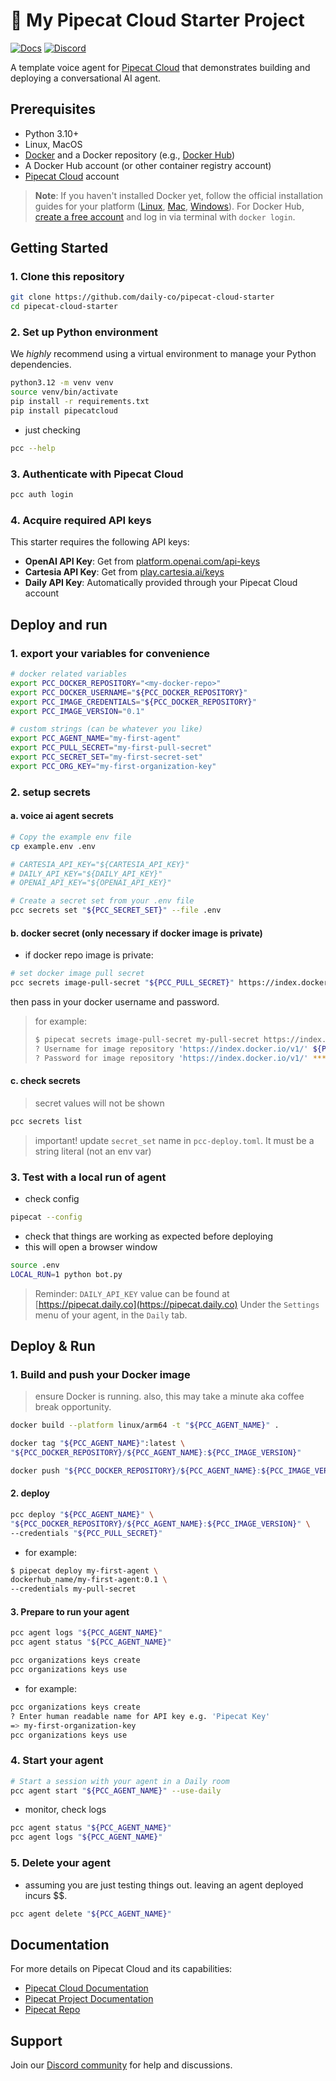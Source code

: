 # 🤖 My Pipecat Cloud Starter Project

[![Docs](https://img.shields.io/badge/Documentation-blue)](https://docs.pipecat.daily.co) [![Discord](https://img.shields.io/discord/1217145424381743145)](https://discord.gg/dailyco)

A template voice agent for [Pipecat Cloud](https://www.daily.co/products/pipecat-cloud/) that demonstrates building and deploying a conversational AI agent.

## Prerequisites

- Python 3.10+
- Linux, MacOS
- [Docker](https://www.docker.com) and a Docker repository (e.g., [Docker Hub](https://hub.docker.com))
- A Docker Hub account (or other container registry account)
- [Pipecat Cloud](https://pipecat.daily.co) account

> **Note**: If you haven't installed Docker yet, follow the official installation guides for your platform ([Linux](https://docs.docker.com/engine/install/), [Mac](https://docs.docker.com/desktop/setup/install/mac-install/), [Windows](https://docs.docker.com/desktop/setup/install/windows-install/)). For Docker Hub, [create a free account](https://hub.docker.com/signup) and log in via terminal with `docker login`.

## Getting Started

### 1. Clone this repository

```bash
git clone https://github.com/daily-co/pipecat-cloud-starter
cd pipecat-cloud-starter
```

### 2. Set up Python environment
We *highly* recommend using a virtual environment to manage your Python dependencies.

```bash
python3.12 -m venv venv
source venv/bin/activate
pip install -r requirements.txt
pip install pipecatcloud
```

- just checking
```bash
pcc --help
```

### 3. Authenticate with Pipecat Cloud

```bash
pcc auth login
```

### 4. Acquire required API keys

This starter requires the following API keys:

- **OpenAI API Key**: Get from [platform.openai.com/api-keys](https://platform.openai.com/api-keys)
- **Cartesia API Key**: Get from [play.cartesia.ai/keys](https://play.cartesia.ai/keys)
- **Daily API Key**: Automatically provided through your Pipecat Cloud account

## Deploy and run

### 1. export your variables for convenience
```bash
# docker related variables
export PCC_DOCKER_REPOSITORY="<my-docker-repo>"
export PCC_DOCKER_USERNAME="${PCC_DOCKER_REPOSITORY}"
export PCC_IMAGE_CREDENTIALS="${PCC_DOCKER_REPOSITORY}"
export PCC_IMAGE_VERSION="0.1"

# custom strings (can be whatever you like)
export PCC_AGENT_NAME="my-first-agent"
export PCC_PULL_SECRET="my-first-pull-secret"
export PCC_SECRET_SET="my-first-secret-set"
export PCC_ORG_KEY="my-first-organization-key"
```

### 2. setup secrets

#### a. voice ai agent secrets
```bash
# Copy the example env file
cp example.env .env

# CARTESIA_API_KEY="${CARTESIA_API_KEY}"
# DAILY_API_KEY="${DAILY_API_KEY}"
# OPENAI_API_KEY="${OPENAI_API_KEY}"

# Create a secret set from your .env file
pcc secrets set "${PCC_SECRET_SET}" --file .env
```

#### b. docker secret (only necessary if docker image is private)
- if docker repo image is private:
```bash
# set docker image pull secret
pcc secrets image-pull-secret "${PCC_PULL_SECRET}" https://index.docker.io/v1/
```
then pass in your docker username and password.

> for example:
> ```bash
> $ pipecat secrets image-pull-secret my-pull-secret https://index.docker.io/v1/
> ? Username for image repository 'https://index.docker.io/v1/' ${PCC_DOCKER_USERNAME}
> ? Password for image repository 'https://index.docker.io/v1/' *********************
> ```

#### c. check secrets
> secret values will not be shown
```bash
pcc secrets list
```

> important!
update `secret_set` name in `pcc-deploy.toml`.  It must be a string literal (not an env var)

### 3. Test with a local run of agent
- check config
```bash
pipecat --config
```

- check that things are working as expected before deploying
- this will open a browser window
```bash
source .env
LOCAL_RUN=1 python bot.py
```

> Reminder: `DAILY_API_KEY` value can be found at [https://pipecat.daily.co](https://pipecat.daily.co) Under the `Settings` menu of your agent, in the `Daily` tab.

## Deploy & Run
### 1. Build and push your Docker image

> ensure Docker is running. also, this may take a minute aka coffee break opportunity.

```bash
docker build --platform linux/arm64 -t "${PCC_AGENT_NAME}" .

docker tag "${PCC_AGENT_NAME}":latest \
"${PCC_DOCKER_REPOSITORY}/${PCC_AGENT_NAME}:${PCC_IMAGE_VERSION}"

docker push "${PCC_DOCKER_REPOSITORY}/${PCC_AGENT_NAME}:${PCC_IMAGE_VERSION}"
```

#### 2. deploy
```bash
pcc deploy "${PCC_AGENT_NAME}" \
"${PCC_DOCKER_REPOSITORY}/${PCC_AGENT_NAME}:${PCC_IMAGE_VERSION}" \
--credentials "${PCC_PULL_SECRET}"
```

- for example:
```bash
$ pipecat deploy my-first-agent \
dockerhub_name/my-first-agent:0.1 \
--credentials my-pull-secret
```

#### 3. Prepare to run your agent
```bash
pcc agent logs "${PCC_AGENT_NAME}"
pcc agent status "${PCC_AGENT_NAME}"

pcc organizations keys create
pcc organizations keys use
```

- for example:
```bash
pcc organizations keys create
? Enter human readable name for API key e.g. 'Pipecat Key'
=> my-first-organization-key
pcc organizations keys use
```

### 4. Start your agent

```bash
# Start a session with your agent in a Daily room
pcc agent start "${PCC_AGENT_NAME}" --use-daily
```

- monitor, check logs
```bash
pcc agent status "${PCC_AGENT_NAME}"
pcc agent logs "${PCC_AGENT_NAME}"
```

### 5. Delete your agent
- assuming you are just testing things out. leaving an agent deployed incurs $$.
```bash
pcc agent delete "${PCC_AGENT_NAME}"
```

## Documentation

For more details on Pipecat Cloud and its capabilities:

- [Pipecat Cloud Documentation](https://docs.pipecat.daily.co)
- [Pipecat Project Documentation](https://docs.pipecat.ai)
- [Pipecat Repo](https://github.com/pipecat-ai/pipecat)

## Support

Join our [Discord community](https://discord.gg/dailyco) for help and discussions.
